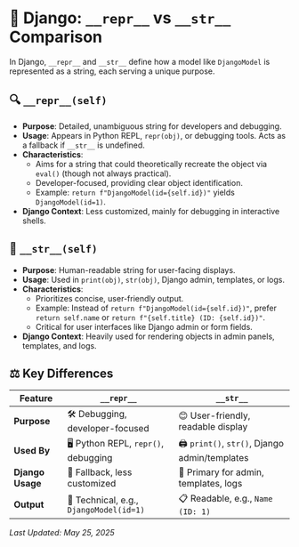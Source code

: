 # 🐍 Django: `__repr__` vs `__str__` Comparison

In Django, `__repr__` and `__str__` define how a model like `DjangoModel` is represented as a string, each serving a unique purpose.

## 🔍 `__repr__(self)`

- **Purpose**: Detailed, unambiguous string for developers and debugging.
- **Usage**: Appears in Python REPL, `repr(obj)`, or debugging tools. Acts as a fallback if `__str__` is undefined.
- **Characteristics**:
  - Aims for a string that could theoretically recreate the object via `eval()` (though not always practical).
  - Developer-focused, providing clear object identification.
  - Example: `return f"DjangoModel(id={self.id})"` yields `DjangoModel(id=1)`.
- **Django Context**: Less customized, mainly for debugging in interactive shells.

## 📝 `__str__(self)`

- **Purpose**: Human-readable string for user-facing displays.
- **Usage**: Used in `print(obj)`, `str(obj)`, Django admin, templates, or logs.
- **Characteristics**:
  - Prioritizes concise, user-friendly output.
  - Example: Instead of `return f"DjangoModel(id={self.id})"`, prefer `return self.name` or `return f"{self.title} (ID: {self.id})"`.
  - Critical for user interfaces like Django admin or form fields.
- **Django Context**: Heavily used for rendering objects in admin panels, templates, and logs.

## ⚖️ Key Differences

| Feature           | `__repr__`                              | `__str__`                              |
|-------------------|-----------------------------------------|----------------------------------------|
| **Purpose**       | 🛠️ Debugging, developer-focused         | 😊 User-friendly, readable display      |
| **Used By**       | 🖥️ Python REPL, `repr()`, debugging     | 🖨️ `print()`, `str()`, Django admin/templates |
| **Django Usage**  | 🔄 Fallback, less customized            | 🌟 Primary for admin, templates, logs   |
| **Output**        | 📜 Technical, e.g., `DjangoModel(id=1)` | 📋 Readable, e.g., `Name (ID: 1)`      |

*Last Updated: May 25, 2025*